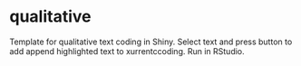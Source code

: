# qualitative
Template for qualitative text coding in Shiny.
Select text and press button to add append highlighted text to xurrentccoding.
Run in RStudio. 
